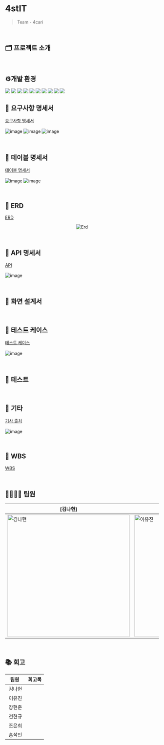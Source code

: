# 4stIT
> Team - 4cari
<br>

## 🗂️ 프로젝트 소개
<br>

## ⚙개발 환경
<img src="https://img.shields.io/badge/java-007396?style=for-the-badge&logo=java&logoColor=white"> <img src="https://img.shields.io/badge/JavaScript-F7DF1E?style=for-the-badge&logo=javascript&logoColor=black"/> <img src="https://img.shields.io/badge/CSS3-1572B6?style=for-the-badge&logo=css3&logoColor=white"/> <img src="https://img.shields.io/badge/HTML5-E34F26?style=for-the-badge&logo=html5&logoColor=white"/> <img src="https://img.shields.io/badge/Vue.js-4FC08D?style=for-the-badge&logo=Vue.js&logoColor=white"/> <img src="https://img.shields.io/badge/gradle-02303A?style=for-the-badge&logo=gradle&logoColor=white"> <img src="https://img.shields.io/badge/mariaDB-003545?style=for-the-badge&logo=mariaDB&logoColor=white"/> <img src="https://img.shields.io/badge/springboot-6DB33F?style=for-the-badge&logo=springboot&logoColor=white"/> <img src="https://img.shields.io/badge/github-181717?style=for-the-badge&logo=github&logoColor=white"> <img src="https://img.shields.io/badge/git-F05032?style=for-the-badge&logo=git&logoColor=white">

## 📑 요구사항 명세서
[요구사항 명세서](https://docs.google.com/spreadsheets/d/1TyRsbSeW4v-V-AyeoBwzd_29XmxtEqnAE0FZL05jrjU/edit?gid=960276421#gid=960276421)
<br><br>
![image](https://github.com/user-attachments/assets/41eefe0b-3f2e-4664-be20-29bf98626e2b)
![image](https://github.com/user-attachments/assets/e209b4ec-5e16-49f8-85ee-1ca577593ecb)
![image](https://github.com/user-attachments/assets/26a640d6-567a-4804-8c72-5267772a3a4b)



<br>

## 📑 테이블 명세서
[테이블 명세서](https://docs.google.com/spreadsheets/d/1TyRsbSeW4v-V-AyeoBwzd_29XmxtEqnAE0FZL05jrjU/edit?gid=373256007#gid=373256007) 
<br><br>
![image](https://github.com/user-attachments/assets/9845197c-a72f-4630-b0e9-3ffc87e256c3)
![image](https://github.com/user-attachments/assets/4a6d9260-4506-4e8b-912f-4c5f0ba50103)

<br>

## 📑 ERD
[ERD](https://www.erdcloud.com/d/5T9PHBo9HqThgb8QT)
<p align="center">
  <img alt="Erd" src="https://github.com/user-attachments/assets/869deee9-54ef-4243-95d0-13aa0b3fccfb">
</p>
<br>

## 📑 API 명세서
[API](https://docs.google.com/spreadsheets/d/1TyRsbSeW4v-V-AyeoBwzd_29XmxtEqnAE0FZL05jrjU/edit?gid=1243557912#gid=1243557912)
<br><br>
![image](https://github.com/user-attachments/assets/e784dc03-6182-4c68-b583-00a79a61b337)

<br>

## 📑 화면 설계서
<br>

## 📑 테스트 케이스
[테스트 케이스](https://docs.google.com/spreadsheets/d/1TyRsbSeW4v-V-AyeoBwzd_29XmxtEqnAE0FZL05jrjU/edit?gid=477064179#gid=477064179)
<br><br>
![image](https://github.com/user-attachments/assets/0689fab1-858f-4ef1-8857-6c7cb3a2d88f)

<br>

## 📑 테스트
<br>

## 📑 기타
[기사 출처](https://docs.google.com/spreadsheets/d/1TyRsbSeW4v-V-AyeoBwzd_29XmxtEqnAE0FZL05jrjU/edit?gid=379834428#gid=379834428)
<br><br>
![image](https://github.com/user-attachments/assets/697d4c2a-1b43-417f-87b9-67fdefb3c5c5)

<br>

## 📆 WBS
[WBS](https://docs.google.com/spreadsheets/d/1TyRsbSeW4v-V-AyeoBwzd_29XmxtEqnAE0FZL05jrjU/edit?gid=0#gid=0)

<br>

## 👨‍👩‍👧‍👦 팀원

[김나현]|[이유진]|[장현준]|[전현규]|[조은희]|[홍석민]|
------|------|------|------------------|--------------------|------|
<img alt="김나현" src="" width="400px"/> | <img alt="이유진" src="" width="400px"/> | <img alt="장현준" src="" width="400px"/> | <img alt="전현규" src="" width="400px"/> | <img alt="조은희" src="" width="400px"/> | <img alt="홍석민" src="" width="400px"/> | 
<br>

## 📚 회고
|&nbsp;&nbsp;팀원&nbsp;&nbsp;&nbsp;|회고록|
|:---:|---|
|김나현|&nbsp;|
|이유진|&nbsp;|
|장현준|&nbsp;|
|전현규|&nbsp;|
|조은희|&nbsp;|
|홍석민|&nbsp;|
<br>
